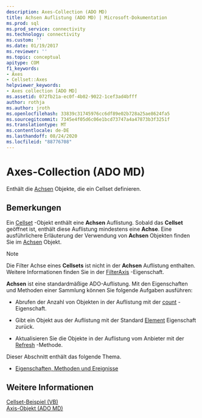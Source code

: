 ```yaml
---
description: Axes-Collection (ADO MD)
title: Achsen Auflistung (ADO MD) | Microsoft-Dokumentation
ms.prod: sql
ms.prod_service: connectivity
ms.technology: connectivity
ms.custom: ''
ms.date: 01/19/2017
ms.reviewer: ''
ms.topic: conceptual
apitype: COM
f1_keywords:
- Axes
- Cellset::Axes
helpviewer_keywords:
- Axes collection [ADO MD]
ms.assetid: 072fb21a-ec0f-4b02-9022-1cef3ad4bfff
author: rothja
ms.author: jroth
ms.openlocfilehash: 33839c31745976cc6df89e02b728a25ae8624fa5
ms.sourcegitcommit: 7345e4f05d6c06e1bcd73747a4a47873b3f3251f
ms.translationtype: MT
ms.contentlocale: de-DE
ms.lasthandoff: 08/24/2020
ms.locfileid: "88776708"
---
```

# <a name="axes-collection-ado-md"></a>Axes-Collection (ADO MD)
Enthält die [Achsen](./axis-object-ado-md.md) Objekte, die ein Cellset definieren.  
  
## <a name="remarks"></a>Bemerkungen  
 Ein [Cellset](./cellset-object-ado-md.md) -Objekt enthält eine **Achsen** Auflistung. Sobald das **Cellset** geöffnet ist, enthält diese Auflistung mindestens eine **Achse**. Eine ausführlichere Erläuterung der Verwendung von **Achsen** Objekten finden Sie im [Achsen](./axis-object-ado-md.md) Objekt.  
  
> [!NOTE]
>  Die Filter Achse eines **Cellsets** ist nicht in der **Achsen** Auflistung enthalten. Weitere Informationen finden Sie in der [FilterAxis](./filteraxis-property-ado-md.md) -Eigenschaft.  
  
 **Achsen** ist eine standardmäßige ADO-Auflistung. Mit den Eigenschaften und Methoden einer Sammlung können Sie folgende Aufgaben ausführen:  
  
-   Abrufen der Anzahl von Objekten in der Auflistung mit der [count](../ado-api/count-property-ado.md) -Eigenschaft.  
  
-   Gibt ein Objekt aus der Auflistung mit der Standard [Element](../ado-api/item-property-ado.md) Eigenschaft zurück.  
  
-   Aktualisieren Sie die Objekte in der Auflistung vom Anbieter mit der [Refresh](../ado-api/refresh-method-ado.md) -Methode.  
  
 Dieser Abschnitt enthält das folgende Thema.  
  
-   [Eigenschaften, Methoden und Ereignisse](./axes-collection-properties-methods-and-events.md)  
  
## <a name="see-also"></a>Weitere Informationen  
 [Cellset-Beispiel (VB)](./cellset-example-vb.md)   
 [Axis-Objekt (ADO MD)](./axis-object-ado-md.md)